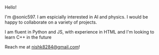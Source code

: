 Hello!

I'm @sonic597. I am espicially interested in AI and physics.
I would be happy to collaborate on a variety of projects.

I am fluent in Python and JS, with experience in HTML and I'm looking to learn C++ in the future

Reach me at nishk8284@gmail.com!
